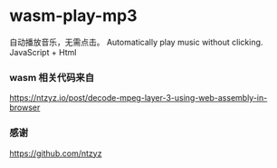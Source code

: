 # wasm-play-mp3
自动播放音乐，无需点击。  Automatically play music without clicking.   JavaScript + Html


### wasm 相关代码来自 

https://ntzyz.io/post/decode-mpeg-layer-3-using-web-assembly-in-browser


### 感谢

https://github.com/ntzyz 
